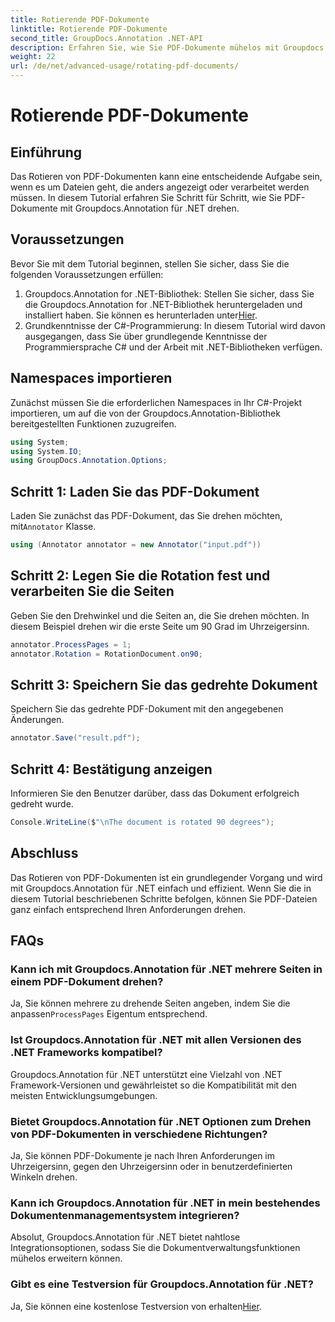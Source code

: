 ```yaml
---
title: Rotierende PDF-Dokumente
linktitle: Rotierende PDF-Dokumente
second_title: GroupDocs.Annotation .NET-API
description: Erfahren Sie, wie Sie PDF-Dokumente mühelos mit Groupdocs.Annotation für .NET drehen. Verbessern Sie die Effizienz des Dokumentenmanagements.
weight: 22
url: /de/net/advanced-usage/rotating-pdf-documents/
---
```


# Rotierende PDF-Dokumente

## Einführung
Das Rotieren von PDF-Dokumenten kann eine entscheidende Aufgabe sein, wenn es um Dateien geht, die anders angezeigt oder verarbeitet werden müssen. In diesem Tutorial erfahren Sie Schritt für Schritt, wie Sie PDF-Dokumente mit Groupdocs.Annotation für .NET drehen.
## Voraussetzungen
Bevor Sie mit dem Tutorial beginnen, stellen Sie sicher, dass Sie die folgenden Voraussetzungen erfüllen:
1.  Groupdocs.Annotation for .NET-Bibliothek: Stellen Sie sicher, dass Sie die Groupdocs.Annotation for .NET-Bibliothek heruntergeladen und installiert haben. Sie können es herunterladen unter[Hier](https://releases.groupdocs.com/annotation/net/).
2. Grundkenntnisse der C#-Programmierung: In diesem Tutorial wird davon ausgegangen, dass Sie über grundlegende Kenntnisse der Programmiersprache C# und der Arbeit mit .NET-Bibliotheken verfügen.

## Namespaces importieren
Zunächst müssen Sie die erforderlichen Namespaces in Ihr C#-Projekt importieren, um auf die von der Groupdocs.Annotation-Bibliothek bereitgestellten Funktionen zuzugreifen.
```csharp
using System;
using System.IO;
using GroupDocs.Annotation.Options;
```
## Schritt 1: Laden Sie das PDF-Dokument
 Laden Sie zunächst das PDF-Dokument, das Sie drehen möchten, mit`Annotator` Klasse.
```csharp
using (Annotator annotator = new Annotator("input.pdf"))
```
## Schritt 2: Legen Sie die Rotation fest und verarbeiten Sie die Seiten
Geben Sie den Drehwinkel und die Seiten an, die Sie drehen möchten. In diesem Beispiel drehen wir die erste Seite um 90 Grad im Uhrzeigersinn.
```csharp
annotator.ProcessPages = 1;
annotator.Rotation = RotationDocument.on90;
```
## Schritt 3: Speichern Sie das gedrehte Dokument
Speichern Sie das gedrehte PDF-Dokument mit den angegebenen Änderungen.
```csharp
annotator.Save("result.pdf");
```
## Schritt 4: Bestätigung anzeigen
Informieren Sie den Benutzer darüber, dass das Dokument erfolgreich gedreht wurde.
```csharp
Console.WriteLine($"\nThe document is rotated 90 degrees");
```

## Abschluss
Das Rotieren von PDF-Dokumenten ist ein grundlegender Vorgang und wird mit Groupdocs.Annotation für .NET einfach und effizient. Wenn Sie die in diesem Tutorial beschriebenen Schritte befolgen, können Sie PDF-Dateien ganz einfach entsprechend Ihren Anforderungen drehen.
## FAQs
### Kann ich mit Groupdocs.Annotation für .NET mehrere Seiten in einem PDF-Dokument drehen?
 Ja, Sie können mehrere zu drehende Seiten angeben, indem Sie die anpassen`ProcessPages` Eigentum entsprechend.
### Ist Groupdocs.Annotation für .NET mit allen Versionen des .NET Frameworks kompatibel?
Groupdocs.Annotation für .NET unterstützt eine Vielzahl von .NET Framework-Versionen und gewährleistet so die Kompatibilität mit den meisten Entwicklungsumgebungen.
### Bietet Groupdocs.Annotation für .NET Optionen zum Drehen von PDF-Dokumenten in verschiedene Richtungen?
Ja, Sie können PDF-Dokumente je nach Ihren Anforderungen im Uhrzeigersinn, gegen den Uhrzeigersinn oder in benutzerdefinierten Winkeln drehen.
### Kann ich Groupdocs.Annotation für .NET in mein bestehendes Dokumentenmanagementsystem integrieren?
Absolut, Groupdocs.Annotation für .NET bietet nahtlose Integrationsoptionen, sodass Sie die Dokumentverwaltungsfunktionen mühelos erweitern können.
### Gibt es eine Testversion für Groupdocs.Annotation für .NET?
 Ja, Sie können eine kostenlose Testversion von erhalten[Hier](https://releases.groupdocs.com/).